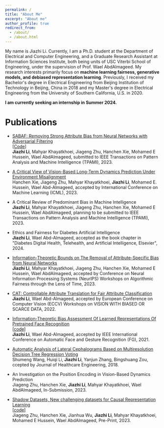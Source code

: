 ```yaml
---
permalink: /
title: "About Me"
excerpt: "About me"
author_profile: true
redirect_from: 
  - /about/
  - /about.html
---
```


My name is Jiazhi Li. 
Currently, I am a Ph.D. student at the Department of Electrical and Computer Engineering, and a Graduate Research Assistant at Information Sciences Institute, both being units of USC Viterbi School of Engineering, under the supervision of Prof. Wael AbdAlmageed. My research interests primarily focus on **machine learning fairness, generative models, and debiased representation learning**.
Previously, I received my Bachelor's degree in Electrical Engineering from Beijing Institution of Technology in Beijing, China in 2018 and my Master's degree in Electrical Engineering from the University of Southern California, U.S. in 2020. 

**I am currently seeking an internship in Summer 2024.**

# Publications

* [SABAF: Removing Strong Attribute Bias from Neural Networks with Adversarial Filtering](https://arxiv.org/abs/2311.07141)  
[[Code](https://github.com/jiazhi412/strong_attribute_bias)]  
**Jiazhi Li**, Mahyar Khayatkhoei, Jiageng Zhu, Hanchen Xie, Mohamed E Hussein, Wael AbdAlmageed, submitted to IEEE Transactions on Pattern Analysis and Machine Intelligence (TPAMI), 2023.


* [A Critical View of Vision-Based Long-Term Dynamics Prediction Under Environment Misalignment](https://proceedings.mlr.press/v202/xie23e.html)  
Hanchen Xie, Jiageng Zhu, Mahyar Khayatkhoei, **Jiazhi Li**, Mohamed E. Hussein, Wael Abd-Almageed, accepted by International Conference on Machine Learning (ICML), 2023.

* A Critical Review of Predominant Bias in Machine Intelligence  
**Jiazhi Li**, Mahyar Khayatkhoei, Jiageng Zhu, Hanchen Xie, Mohamed E Hussein, Wael AbdAlmageed, planning to be submitted to IEEE Transactions on Pattern Analysis and Machine Intelligence (TPAMI), 2023.

* Ethics and Fairness for Diabetes Artificial Intelligence  
**Jiazhi Li**, Wael Abd-Almageed, accepted as the book chapter in "Diabetes Digital Health, Telehealth, and Artificial Intelligence, Elsevier", 2024.

* [Information-Theoretic Bounds on The Removal of Attribute-Specific Bias from Neural Networks](https://arxiv.org/abs/2310.04955)  
**Jiazhi Li**, Mahyar Khayatkhoei, Jiageng Zhu, Hanchen Xie, Mohamed E Hussein, Wael AbdAlmageed, accepted by Conference on Neural Information Processing Systems (NeurIPS) Workshops on Algorithmic Fairness through the Lens of Time, 2023.

* [CAT: Controllable Attribute Translation for Fair Attribute Classification](https://arxiv.org/abs/2209.06850)  
**Jiazhi Li**, Wael Abd-Almageed, accepted by European Conference on Computer Vision (ECCV) Workshops on VISION WITH BIASED OR SCARCE DATA, 2022.

* [Information-Theoretic Bias Assessment Of Learned Representations Of Pretrained Face Recognition](https://arxiv.org/abs/2111.04673)  
[[code](https://github.com/jiazhi412/Representation-Level-Bias)]  
**Jiazhi Li**, Wael Abd-Almageed, accepted by IEEE International Conference on Automatic Face and Gesture Recognition (FG), 2021.


* [Automatic Analysis of Lateral Cephalograms Based on Multiresolution Decision Tree Regression Voting](https://www.hindawi.com/journals/jhe/2018/1797502/)  
Shumeng Wang, Huiqi Li, **Jiazhi Li**, Yanjun Zhang, Bingshuang Zou,  ccepted by Journal of Healthcare Engineering, 2018.

* An Investigation on the Position Encoding in Vision-Based Dynamics Prediction  
Jiageng Zhu, Hanchen Xie, **Jiazhi Li**, Mahyar Khayatkhoei, Wael AbdAlmageed,  In-Submission, 2023.

* [Shadow Datasets, New challenging datasets for Causal Representation Learning](https://arxiv.org/abs/2308.05707)  
[[code](https://github.com/Jiagengzhu/Shadow-dataset-for-crl?utm_source=catalyzex.com)]  
Jiageng Zhu, Hanchen Xie, Jianhua Wu, **Jiazhi Li**, Mahyar Khayatkhoei, Mohamed E Hussein, Wael AbdAlmageed, Pre-Print, 2023.

<!-- * Toward Generalized Causal Representation Learning with Hidden Confounders via ADMG

Jiageng Zhu, Hanchen Xie, **Jiazhi Li**, Mahyar Khayatkhoei, Wael AbdAlmageed, In-Submission, 2023. -->



